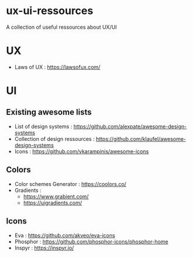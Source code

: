 # ux-ui-ressources
A collection of useful ressources about UX/UI


# UX
- Laws of UX : https://lawsofux.com/

# UI
## Existing awesome lists
- List of design systems : https://github.com/alexpate/awesome-design-systems
- Collection of design ressources : https://github.com/klaufel/awesome-design-systems
- Icons : https://github.com/vkarampinis/awesome-icons

## Colors
- Color schemes Generator : https://coolors.co/
- Gradients :
  - https://www.grabient.com/
  - https://uigradients.com/
  
## Icons
- Eva : https://github.com/akveo/eva-icons
- Phosphor : https://github.com/phosphor-icons/phosphor-home
- Inspyr : https://inspyr.io/
